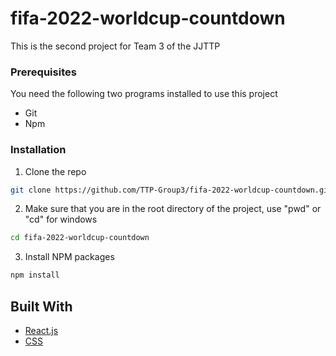 # fifa-2022-worldcup-countdown

This is the second project for Team 3 of the JJTTP

### Prerequisites

You need the following two programs installed to use this project

* Git
* Npm

### Installation

1. Clone the repo
  ```sh
  git clone https://github.com/TTP-Group3/fifa-2022-worldcup-countdown.git
  ```

2. Make sure that you are in the root directory of the project, use "pwd" or "cd" for windows
  ```sh
  cd fifa-2022-worldcup-countdown
  ```
3. Install NPM packages
  ```sh
  npm install
  ```

## Built With
* [React.js](https://reactjs.org/)
* [CSS](https://www.w3.org/Style/CSS/Overview.en.html)
